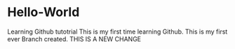 # Hello-World
Learning Github tutotrial
This is my first time learning Github. This is my first ever Branch created.
THIS IS A NEW CHANGE

